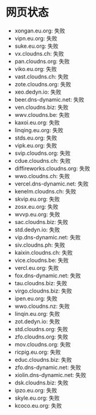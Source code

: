 # 网页状态
- xongan.eu.org: 失败
- vipn.eu.org: 失败
- suke.eu.org: 失败
- vx.cloudns.ch: 失败
- pan.cloudns.org: 失败
- viko.eu.org: 失败
- vast.cloudns.ch: 失败
- zote.cloudns.org: 失败
- xeo.dedyn.io: 失败
- beer.dns-dynamic.net: 失败
- ven.cloudns.biz: 失败
- wwv.cloudns.be: 失败
- kaxoi.eu.org: 失败
- linqing.eu.org: 失败
- stds.eu.org: 失败
- vipk.eu.org: 失败
- svip.cloudns.org: 失败
- cdue.cloudns.ch: 失败
- diffireworks.cloudns.org: 失败
- wwo.cloudns.ch: 失败
- vercel.dns-dynamic.net: 失败
- kenelm.cloudns.ch: 失败
- skvip.eu.org: 失败
- zosx.eu.org: 失败
- wvvp.eu.org: 失败
- sac.cloudns.biz: 失败
- std.dedyn.io: 失败
- vip.dns-dynamic.net: 失败
- siv.cloudns.ph: 失败
- kaixin.cloudns.ch: 失败
- vice.cloudns.be: 失败
- vercl.eu.org: 失败
- fox.dns-dynamic.net: 失败
- tau.cloudns.biz: 失败
- virgo.cloudns.biz: 失败
- ipen.eu.org: 失败
- wwo.cloudns.nz: 失败
- linqin.eu.org: 失败
- zot.dedyn.io: 失败
- std.cloudns.org: 失败
- zfo.cloudns.org: 失败
- mov.cloudns.org: 失败
- ricpig.eu.org: 失败
- educ.cloudns.biz: 失败
- zfo.dns-dynamic.net: 失败
- xiolin.dns-dynamic.net: 失败
- dsk.cloudns.biz: 失败
- ipzo.eu.org: 失败
- skyle.eu.org: 失败
- kcoco.eu.org: 失败
